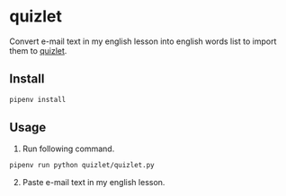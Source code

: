 # quizlet

Convert e-mail text in my english lesson into english words list to import them to [quizlet](https://quizlet.com/).

## Install
```bash
pipenv install
```

## Usage
1. Run following command.

```bash
pipenv run python quizlet/quizlet.py
```

2. Paste e-mail text in my english lesson.
